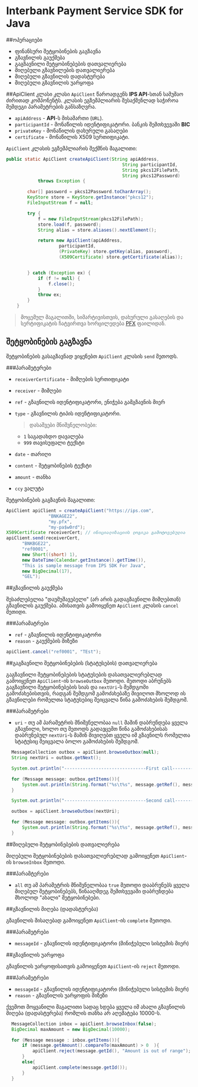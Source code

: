 Interbank Payment Service SDK for Java
======================================

##ოპერაციები
- ფინანსური შეტყობინების გაგზავნა
- გზავნილის გაუქმება
- გაგზავნილი შეტყობინებების დათვალიერება
- მიღებული გზავნილების დათვალიერება
- მიღებული გზავნილის დადასტურება
- მიღებული გზავნილის უარყოფა

##ApiClient კლასი
კლასი `ApiClient` წაროადგენს **IPS API**-სთან სამუშაო ძირითად კომპონენტს. 
კლასის ეგზემპლიარის შესაქმენლად საჭიროა შემდეგი პარამეტრების განსაზღვრა.

- `apiAddress` - **API**-ს მისამართი (`URL`).
- `participantId` - მონაწილის იდენტიფიკატორი. ბანკის შემთხვევაში **BIC**
- `privateKey` - მონაწილის დახურული გასაღები
- `certificate` - მონაწილის X509 სერთიფიკატი.

`ApiClient` კლასის ეგზემპლიარის შექმნის მაგალითი:

```java
public static ApiClient createApiClient(String apiAddress,
                                            String participantId,
                                            String pkcs12FilePath,
                                            String pkcs12Password)
            throws Exception {

        char[] password = pkcs12Password.toCharArray();
        KeyStore store = KeyStore.getInstance("pkcs12");
        FileInputStream f = null;

        try {
            f = new FileInputStream(pkcs12FilePath);
            store.load(f, password);
            String alias = store.aliases().nextElement();

            return new ApiClient(apiAddress,
                    participantId,
                    (PrivateKey) store.getKey(alias, password),
                    (X509Certificate) store.getCertificate(alias));


        } catch (Exception ex) {
            if (f != null) {
                f.close();
            }
            throw ex;
        }
    }
```
> მოცემულ მაგალითში, სიმარტივისთვის, დახურული გასაღების და სერტიფიკატის ჩატვირთვა ხორცილედება [PFX](https://en.wikipedia.org/wiki/PKCS_12) ფაილიდან.

## შეტყობინების გაგზავნა
შეტყობინების გასაგზავნად ვიყენებთ `ApiClient` კლასის `send` მეთოდს.

###პარამეტერები
- `receiverCertificate` - მიმღების სერთიფიკატი
- `receiver` - მიმღები
- `ref` - გზავნილის იდენტიფიკატორი, ენიჭება გამგზავნის მიერ
- `type` - გზავნილის ტიპის იდენტიფიკატორი.
  > დასაშვები მნიშვნელობები:
  -  `1` საგადახდო დავალება
  - `999` თავისუფალი ტექსტი

- `date` - თარიღი
- `content` - შეტყობინების ტექსტი
- `amount` - თანხა
- `ccy` ვალუტა

შეტყობინების გაგზავნის მაგალითი:

```java
ApiClient apiClient = createApiClient("https://ips.com",
                "BNKAGE22",
                "my.pfx",
                "my-pa$w0rd");
X509Certificate receiverCert; // ინიციალიზაციის ლოგიკა გამოტოვებულია
apiClient.send(receiverCert,
      "BNKBGE22",
      "ref0001",
      new Short((short) 1),
      new DateTime(Calendar.getInstance().getTime()),
      "This is sample message from IPS SDK For Java",
      new BigDecimal(17),
      "GEL");
```

##გზავნილის გაუქმება

შესაძლებელია "დაუმუშავებელი" (არ არის გადაგზავნილი მიმღებთან) გზავნილის გაუქმება. ამისათვის გამოიყენეთ `ApiClient` კლასის `cancel` მეთიდი.

###პარამატრები
- `ref` - გზავნილის იდენტიფიკატორი
- `reason` - გაუქმების მიზეზი


```java
apiClient.cancel("ref0001", "TEst");
```

##გაგზავნილი შეტყობინებების (სტატუსების) დათვალიერება

გაგზავნილი შეტყობინებების სტატუსების დასათვალიერებლად გამოიყენეთ `ApiClient`-ის
`browseOutbox` მეთოდი. მეთოდი აბრუნებს გაგზავნილი შეტყობინებების სიას და `nextUri`-ს
შემდგომი გამოძახებისთვის, რადგან შემდგომ გამოძახებაზე მივიღოთ მხოლოდ ის გზავნილები
რომელთა სტატუსებიც შეიცვალა წინა გამოძახების შემდგომ.

###პარამეტრები
- `uri` - თუ ამ პარამეტრის მნიშვნელობაა `null` მაშინ დაბრუნდება ყველა გზავნილი, ხოლო თუ მეთოდს გადავცემთ წინა გამოძახებისას დაბრუნებულ `nextUri`-ს მაშინ მივიღებთ ყველა იმ გზავნილს რომელთა სტატუსიც შეიცვალა ბოლო გამოძახების შემდგომ.

```java
  MessageCollection outbox = apiClient.browseOutbox(null);
  String nextUri = outbox.getNext();

  System.out.println("-------------------------------First call---------------------------");

  for (Message message: outbox.getItems()){
      System.out.println(String.format("%s\t%s", message.getRef(), message.getState()));
  }

  System.out.println("-------------------------------Second call---------------------------");

  outbox = apiClient.browseOutbox(nextUri);

  for (Message message: outbox.getItems()){
      System.out.println(String.format("%s\t%s", message.getRef(), message.getState()));
  }
```


##მიღებული შეტყობინებების დათვალიერება

მიღებული შეტყობინებების დასათვალიერებლად გამოიყენეთ `ApiClient`-ის `browseInbox` მეთოდი.

###პარამტერები
- `all` თუ ამ პარამეტრის მნიშვნელობაა `true` მეთოდი დააბრუნებს ყველა მიღებულ შეტყობინებებს, წინააღმდეგ შემთხვევაში დაბრუნდება მხოლოდ "ახალი" შეტყობინებები.

##გზავნილის მიღება (დადასტურება)

გზავნილის მისაღებად გამოიყენეთ `ApiClient`-ის `complete` მეთოდი.

###პარამეტრები
- `messageId` - გზავნილის იდენტიფიკატორი (მინიჭებული სისტემის მიერ)

##გზავნილის უარყოფა

გზავნილის უარყოფისათვის გამოიყენეთ `ApiClient`-ის `reject` მეთოდი.

###პარამეტრები
- `messageId` - გზავნილის იდენტიფიკატორი (მინიჭებული სისტემის მიერ)
- `reason` - გზავნილის უარყოფის მიზეზი

ქვემოთ მოყვანილი მაგალითი სადაც ხდება ყველა იმ ახალი გზავნილის მიღება (დადასტურება) რომლის თანხა არ აღემატება 10000-ს.


```java
  MessageCollection inbox = apiClient.browseInbox(false);
  BigDecimal maxAmount = new BigDecimal(10000);

  for (Message message : inbox.getItems()){
      if (message.getAmount().compareTo(maxAmount) > 0  ){
          apiClient.reject(message.getId(), "Amount is out of range");
      }
      else{
          apiClient.complete(message.getId());                
      }
  }
```

